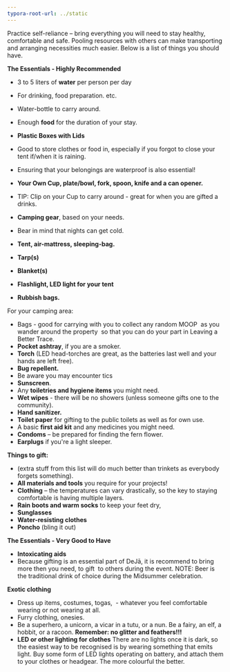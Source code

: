```yaml
---
typora-root-url: ../static
---
```


​Practice self-reliance – bring everything you will need to stay healthy, comfortable and safe. Pooling resources with others can make transporting and arranging necessities much easier. Below is a list of things you should have.



**The Essentials - Highly Recommended**

- 3 to 5 liters of **water** per person per day
- For drinking, food preparation. etc.
- Water-bottle to carry around.

- Enough **food** for the duration of your stay.
- **Plastic Boxes with Lids**
- Good to store clothes or food in, especially if you forgot to close your tent if/when it is raining.
- Ensuring that your belongings are waterproof is also essential!
- **Your Own Cup, plate/bowl, fork, spoon, knife and a can opener.**
- TIP: Clip on your Cup to carry around - great for when you are gifted a drinks.
- **Camping gear**, based on your needs.
- Bear in mind that nights can get cold.
- **Tent, air-mattress, sleeping-bag.**
- **Tarp(s)**
- **Blanket(s)**
- **Flashlight,  LED light for your tent**
- **Rubbish bags.**

For your camping area:

- Bags - good for carrying with you to collect any random MOOP  as you wander around the property  so that you can do your part in Leaving a Better Trace.
- **Pocket ashtray**, if you are a smoker.
- **Torch** (LED head-torches are great, as the batteries last well and your hands are left free).
- **Bug repellent.**
- Be aware you may encounter tics
- **Sunscreen**.
- Any **toiletries and hygiene items** you might need.
- **Wet wipes** - there will be no showers (unless someone gifts one to the community).
- **Hand sanitizer.**
- **Toilet paper** for gifting to the public toilets as well as for own use.
- A basic **first aid kit** and any medicines you might need.
- **Condoms** – be prepared for finding the fern flower.
- **Earplugs** if you're a light sleeper.

**Things to gift:**

- (extra stuff from this list will do much better than trinkets as everybody forgets something).
- **All materials and tools** you require for your projects!
- **Clothing** – the temperatures can vary drastically, so the key to staying comfortable is having multiple layers.
- **Rain boots and warm socks** to keep your feet dry,
- **Sunglasses**
- **Water-resisting clothes**
- **Poncho** (bling it out)

**The Essentials - Very Good to Have**

- **Intoxicating aids**
- Because gifting is an essential part of DeJā, it is recommend to bring more then you need, to gift  to others during the event.
  NOTE: Beer is the traditional drink of choice during the Midsummer celebration.

**Exotic clothing**

- Dress up items, costumes, togas,  - whatever you feel comfortable wearing or not wearing at all.
- Furry clothing, onesies.
- Be a superhero, a unicorn, a vicar in a tutu, or a nun.  Be a fairy, an elf, a hobbit, or a racoon.
  **Remember: no glitter and feathers!!!**
- **LED or other lighting for clothes**  There are no lights once it is dark, so the easiest way to be recognised is by wearing something that emits light. Buy some form of LED lights operating on battery, and attach them to your clothes or headgear.  The more colourful the better.

